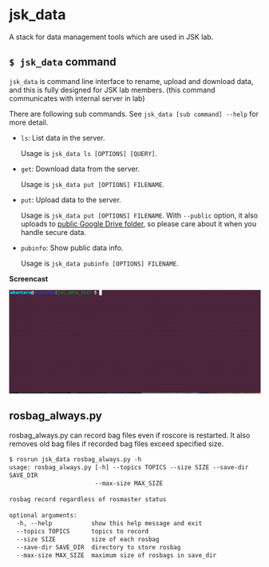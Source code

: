 jsk\_data
=========

A stack for data management tools which are used in JSK lab.


`$ jsk_data` command
--------------------

`jsk_data` is command line interface to rename, upload and download data, and
this is fully designed for JSK lab members.
(this command communicates with internal server in lab)

There are following sub commands. See `jsk_data [sub command] --help` for more detail.

* `ls`: List data in the server.

    Usage is `jsk_data ls [OPTIONS] [QUERY]`.

* `get`: Download data from the server.

    Usage is `jsk_data put [OPTIONS] FILENAME`.

* `put`: Upload data to the server.

    Usage is `jsk_data put [OPTIONS] FILENAME`.
    With `--public` option, it also uploads to
    [public Google Drive folder](https://drive.google.com/folderview?id=0B9P1L--7Wd2vUGplQkVLTFBWcFE),
    so please care about it when you handle secure data.

* `pubinfo`: Show public data info.

    Usage is `jsk_data pubinfo [OPTIONS] FILENAME`.

**Screencast**

![](./images/jsk_data_cli_screencast.gif)

rosbag_always.py
----------------
rosbag_always.py can record bag files even if roscore is restarted.
It also removes old bag files if recorded bag files exceed specified size.

```
$ rosrun jsk_data rosbag_always.py -h
usage: rosbag_always.py [-h] --topics TOPICS --size SIZE --save-dir SAVE_DIR
                        --max-size MAX_SIZE

rosbag record regardless of rosmaster status

optional arguments:
  -h, --help           show this help message and exit
  --topics TOPICS      topics to record
  --size SIZE          size of each rosbag
  --save-dir SAVE_DIR  directory to store rosbag
  --max-size MAX_SIZE  maximum size of rosbags in save_dir
```
